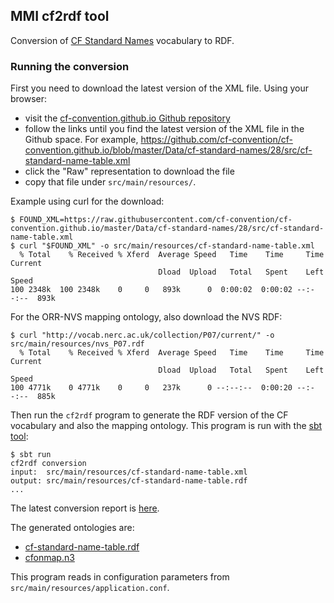 ## MMI cf2rdf tool ##

Conversion of [CF Standard Names](http://cfconventions.org/documents.html) vocabulary to RDF.


### Running the conversion ###

First you need to download the latest version of the XML file. Using your browser:

- visit the [cf-convention.github.io Github repository](https://github.com/cf-convention/cf-convention.github.io)
- follow the links until you find the latest version of the XML file in the Github space. For example,
  https://github.com/cf-convention/cf-convention.github.io/blob/master/Data/cf-standard-names/28/src/cf-standard-name-table.xml
- click the "Raw" representation to download the file
- copy that file under `src/main/resources/`.

Example using curl for the download:

```shell
$ FOUND_XML=https://raw.githubusercontent.com/cf-convention/cf-convention.github.io/master/Data/cf-standard-names/28/src/cf-standard-name-table.xml
$ curl "$FOUND_XML" -o src/main/resources/cf-standard-name-table.xml
  % Total    % Received % Xferd  Average Speed   Time    Time     Time  Current
                                 Dload  Upload   Total   Spent    Left  Speed
100 2348k  100 2348k    0     0   893k      0  0:00:02  0:00:02 --:--:--  893k
```

For the ORR-NVS mapping ontology, also download the NVS RDF:

```shell
$ curl "http://vocab.nerc.ac.uk/collection/P07/current/" -o src/main/resources/nvs_P07.rdf
  % Total    % Received % Xferd  Average Speed   Time    Time     Time  Current
                                 Dload  Upload   Total   Spent    Left  Speed
100 4771k    0 4771k    0     0   237k      0 --:--:--  0:00:20 --:--:--  885k
```

Then run the `cf2rdf` program to generate the RDF version of the CF vocabulary
and also the mapping ontology.
This program is run with the [sbt tool](http://www.scala-sbt.org/download.html):


```shell
$ sbt run
cf2rdf conversion
input:  src/main/resources/cf-standard-name-table.xml
output: src/main/resources/cf-standard-name-table.rdf
...
```

The latest conversion report is [here](tree/master/src/main/resources/cf-standard-name-table.conv-stats.txt).

The generated ontologies are:
- [cf-standard-name-table.rdf](tree/master/src/main/resources/cf-standard-name-table.rdf)
- [cfonmap.n3](tree/master/src/main/resources/cfonmap.n3)


This program reads in configuration parameters from `src/main/resources/application.conf`.
